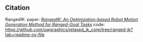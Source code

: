 ## Citation
RangedIK:
	paper: [*RangedIK: An Optimization-based Robot Motion Generation Method for Ranged-Goal Tasks*](https://arxiv.org/abs/2302.13935)
 	code: https://github.com/uwgraphics/relaxed_ik_core/tree/ranged-ik?tab=readme-ov-file



